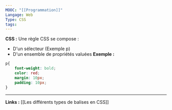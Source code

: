 ```yaml
---
MOOC: "[[Programmation]]"
Langage: Web
Type: CSS
tags:
---
```

**CSS :**
Une règle CSS se compose :
- D'un sélecteur (Exemple p)
- D'un ensemble de propriétés valuées
**Exemple :**
```CSS
p{
	font-weight: bold;
	color: red;
	margin: 10px;
	padding: 10px;
}
```
---
**Links :**
[[Les différents types de balises en CSS]]